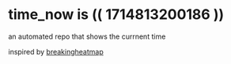 # time_now is (( 1714813200186 ))

an automated repo that shows the currnent time

inspired by [breakingheatmap](https://github.com/breakingheatmap/breakingheatmap)
